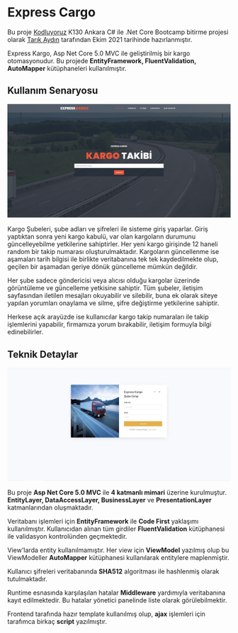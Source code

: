 # Express Cargo

Bu proje [Kodluyoruz](https://kodluyoruz.org/) K130 Ankara C# ile .Net Core Bootcamp bitirme projesi olarak [Tarık Aydın]("https://www.linkedin.com/in/trkaydn/") tarafından Ekim 2021 tarihinde hazırlanmıştır.

Express Kargo, Asp Net Core 5.0 MVC ile geliştirilmiş bir kargo otomasyonudur. Bu projede **EntityFramework, FluentValidation, AutoMapper** kütüphaneleri kullanılmıştır.


## Kullanım Senaryosu

![PublicUI](./ExpressCargo/wwwroot/images/img1.gif)

Kargo Şubeleri, şube adları ve şifreleri ile sisteme giriş yaparlar. Giriş yaptıktan sonra yeni kargo kabulü, var olan kargoların durumunu güncelleyebilme yetkilerine sahiptirler. Her yeni kargo girişinde 12 haneli random bir takip numarası oluşturulmaktadır. Kargoların güncellenme ise aşamaları tarih bilgisi ile birlikte veritabanına tek tek kaydedilmekte olup, geçilen bir aşamadan geriye dönük güncelleme mümkün değildir. 

Her şube sadece göndericisi veya alıcısı olduğu kargolar üzerinde görüntüleme ve güncelleme yetkisine sahiptir.
Tüm şubeler, iletişim sayfasından iletilen mesajları okuyabilir ve silebilir, buna ek olarak siteye yapılan yorumları onaylama ve silme, şifre değiştirme yetkilerine sahiptir.

Herkese açık arayüzde ise kullanıcılar kargo takip numaraları ile takip işlemlerini yapabilir, firmamıza yorum bırakabilir, iletişim formuyla bilgi edinebilirler.

## Teknik Detaylar

![AdminUI](./ExpressCargo/wwwroot/images/img2.gif)

Bu proje **Asp Net Core 5.0 MVC** ile **4 katmanlı mimari** üzerine kurulmuştur. **EntityLayer, DataAccessLayer, BusinessLayer** ve **PresentationLayer** katmanlarından oluşmaktadır.

Veritabanı işlemleri için **EntityFramework** ile **Code First** yaklaşımı kullanılmıştır. Kullanıcıdan alınan tüm girdiler **FluentValidation** kütüphanesi ile validasyon kontrolünden geçmektedir.

View'larda entity kullanılmamıştır. Her view için **ViewModel** yazılmış olup bu ViewModeller **AutoMapper** kütüphanesi kullanılarak entitylere maplenmiştir. 

Kullanıcı şifreleri veritabanında **SHA512** algoritması ile hashlenmiş olarak tutulmaktadır. 

Runtime esnasında karşılaşılan hatalar **Middleware** yardımıyla veritabanına kayıt edilmektedir. Bu hatalar yönetici panelinde liste olarak görülebilmektir. 

Frontend tarafında hazır template kullanılmış olup, **ajax** işlemleri için tarafımca birkaç **script** yazılmıştır.